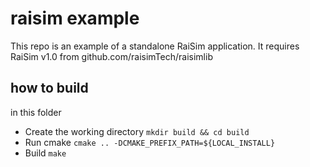 raisim example
==========================

This repo is an example of a standalone RaiSim application. It requires RaiSim v1.0 from github.com/raisimTech/raisimlib


how to build
--------------------------
in this folder

- Create the working directory ``mkdir build && cd build``
- Run cmake ``cmake .. -DCMAKE_PREFIX_PATH=${LOCAL_INSTALL}``
- Build ``make``
